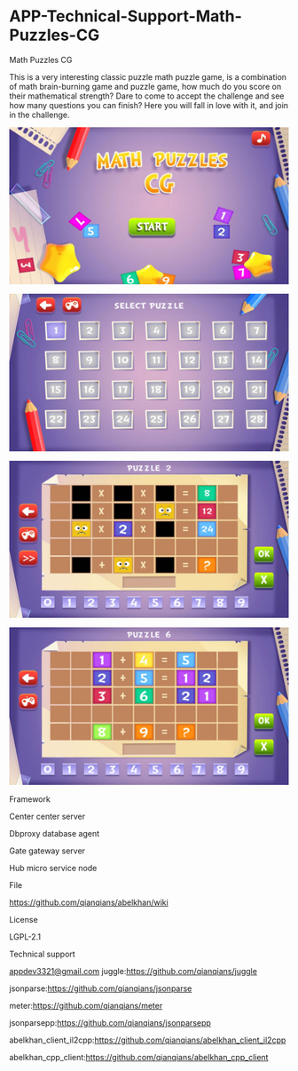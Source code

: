 # APP-Technical-Support-Math-Puzzles-CG
Math Puzzles CG


This is a very interesting classic puzzle math puzzle game, is a combination of math brain-burning game and puzzle game, how much do you score on their mathematical strength? Dare to come to accept the challenge and see how many questions you can finish? Here you will fall in love with it, and join in the challenge.




![Alt text](https://github.com/lucky168z/APP-Technical-Support-Math-Puzzles-CG/blob/master/01.jpg)

![Alt text](https://github.com/lucky168z/APP-Technical-Support-Math-Puzzles-CG/blob/master/02.jpg)

![Alt text](https://github.com/lucky168z/APP-Technical-Support-Math-Puzzles-CG/blob/master/03.jpg)

![Alt text](https://github.com/lucky168z/APP-Technical-Support-Math-Puzzles-CG/blob/master/04.jpg)





Framework

Center center server

Dbproxy database agent

Gate gateway server

Hub micro service node

File

https://github.com/qianqians/abelkhan/wiki

License

LGPL-2.1

Technical support

appdev3321@gmail.com juggle:https://github.com/qianqians/juggle

jsonparse:https://github.com/qianqians/jsonparse

meter:https://github.com/qianqians/meter

jsonparsepp:https://github.com/qianqians/jsonparsepp

abelkhan_client_il2cpp:https://github.com/qianqians/abelkhan_client_il2cpp

abelkhan_cpp_client:https://github.com/qianqians/abelkhan_cpp_client
